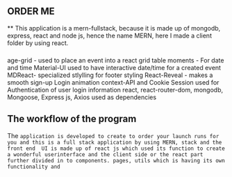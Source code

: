 ## ORDER ME
** This application is a  mern-fullstack, because it is made up of mongodb, express, react and node js, hence the name MERN, here I made a client folder by using react.
###
age-grid - used to place an event into a react grid table
moments - For date and time
Material-UI used to have interactive date/time for a created event
MDReact- specialized stlylling for footer styling
React-Reveal - makes  a smooth sign-up Login animation
context-API and Cookie Session used for Authentication of user login information
react, react-router-dom, mongodb, Mongoose, Express js, Axios used as dependencies
## The workflow of the program
  The   `` application is developed to create to order your launch runs for you and this is a full stack application by using MERN, stack and the front end  UI is made up of react js which used its function to create a wonderful userinterface and the client side or the react part further divided in to components. pages, utils which is having its own functionality and ``